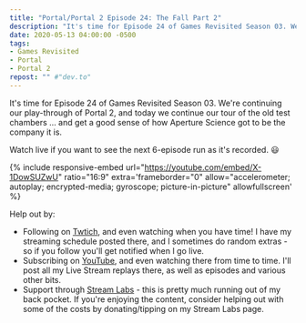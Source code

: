 ```yaml
---
title: "Portal/Portal 2 Episode 24: The Fall Part 2"
description: "It's time for Episode 24 of Games Revisited Season 03. We're continuing our play-through of Portal 2, and today we continue our tour of the old test chambers &hellip; and get a good sense of how Aperture Science got to be the company it is."
date: 2020-05-13 04:00:00 -0500
tags:
- Games Revisited
- Portal
- Portal 2
repost: "" #"dev.to"
---
```


It's time for Episode 24 of Games Revisited Season 03. We're continuing our play-through of Portal 2, and today we continue our tour of the old test chambers &hellip; and get a good sense of how Aperture Science got to be the company it is.

Watch live if you want to see the next 6-episode run as it's recorded. :smiley:
<!--more-->

{% include responsive-embed url="https://youtube.com/embed/X-1DowSUZwU" ratio="16:9" extra='frameborder="0" allow="accelerometer; autoplay; encrypted-media; gyroscope; picture-in-picture" allowfullscreen' %}

Help out by:
 * Following on [Twtich](https://twitch.tv/AnonJr_Live), and even watching when you have time! I have my streaming schedule posted there, and I sometimes do random extras - so if you follow you'll get notified when I go live.
 * Subscribing on [YouTube](http://www.youtube.com/channel/UCXafqhKHbkSUIrq0LAuu0tw), and even watching there from time to time. I'll post all my Live Stream replays there, as well as episodes and various other bits.
 * Support through [Stream Labs](https://streamlabs.com/anonjr_live) - this is pretty much running out of my back pocket. If you're enjoying the content, consider helping out with some of the costs by donating/tipping on my Stream Labs page.